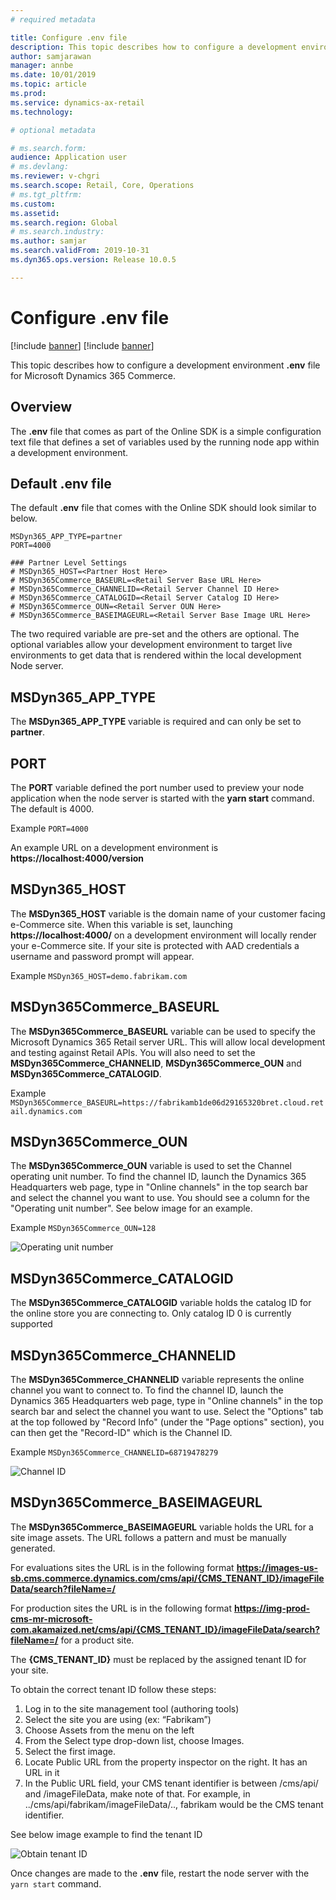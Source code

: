 ```yaml
---
# required metadata

title: Configure .env file
description: This topic describes how to configure a development environment .env file for Microsoft Dynamics 365 Commerce.
author: samjarawan
manager: annbe
ms.date: 10/01/2019
ms.topic: article
ms.prod: 
ms.service: dynamics-ax-retail
ms.technology: 

# optional metadata

# ms.search.form: 
audience: Application user
# ms.devlang: 
ms.reviewer: v-chgri
ms.search.scope: Retail, Core, Operations
# ms.tgt_pltfrm: 
ms.custom: 
ms.assetid: 
ms.search.region: Global
# ms.search.industry: 
ms.author: samjar
ms.search.validFrom: 2019-10-31
ms.dyn365.ops.version: Release 10.0.5

---
```

# Configure .env file

[!include [banner](../includes/preview-banner.md)]
[!include [banner](../includes/banner.md)]

This topic describes how to configure a development environment **.env** file for Microsoft Dynamics 365 Commerce.

## Overview

The **.env** file that comes as part of the Online SDK is a simple configuration text file that defines a set of variables used by the running node app within a development environment.

## Default .env file

The default **.env** file that comes with the Online SDK should look similar to below.

```
MSDyn365_APP_TYPE=partner
PORT=4000

### Partner Level Settings
# MSDyn365_HOST=<Partner Host Here>
# MSDyn365Commerce_BASEURL=<Retail Server Base URL Here>
# MSDyn365Commerce_CHANNELID=<Retail Server Channel ID Here>
# MSDyn365Commerce_CATALOGID=<Retail Server Catalog ID Here>
# MSDyn365Commerce_OUN=<Retail Server OUN Here>
# MSDyn365Commerce_BASEIMAGEURL=<Retail Server Base Image URL Here>
```
The two required variable are pre-set and the others are optional. The optional variables allow your development environment to target live environments to get data that is rendered within the local development Node server.

## MSDyn365_APP_TYPE
The **MSDyn365_APP_TYPE** variable is required and can only be set to **partner**.

## PORT
The **PORT** variable defined the port number used to preview your node application when the node server is started with the **yarn start** command.  The default is 4000.

Example ```PORT=4000```

An example URL on a development environment is **https://localhost:4000/version**

## MSDyn365_HOST
The **MSDyn365_HOST** variable is the domain name of your customer facing e-Commerce site.  When this variable is set, launching **https://localhost:4000/** on a development environment will locally render your e-Commerce site. If your site is protected with AAD credentials a username and password prompt will appear.

Example ```MSDyn365_HOST=demo.fabrikam.com```

## MSDyn365Commerce_BASEURL
The **MSDyn365Commerce_BASEURL** variable can be used to specify the Microsoft Dynamics 365 Retail server URL.  This will allow local development and testing against Retail APIs.  You will also need to set the **MSDyn365Commerce_CHANNELID**, **MSDyn365Commerce_OUN** and **MSDyn365Commerce_CATALOGID**.

Example ```MSDyn365Commerce_BASEURL=https://fabrikamb1de06d29165320bret.cloud.retail.dynamics.com```

## MSDyn365Commerce_OUN
The **MSDyn365Commerce_OUN** variable is used to set the Channel operating unit number. To find the channel ID, launch the Dynamics 365 Headquarters web page, type in "Online channels" in the top search bar and select the channel you want to use.  You should see a column for the "Operating unit number".  See below image for an example.


Example ```MSDyn365Commerce_OUN=128```

![Operating unit number](media/operating-unit-number.png)

## MSDyn365Commerce_CATALOGID
The **MSDyn365Commerce_CATALOGID** variable holds the catalog ID for the online store you are connecting to.  Only catalog ID 0 is currently supported

## MSDyn365Commerce_CHANNELID
The **MSDyn365Commerce_CHANNELID** variable represents the online channel you want to connect to. To find the channel ID, launch the Dynamics 365 Headquarters web page, type in "Online channels" in the top search bar and select the channel you want to use. Select the "Options" tab at the top followed by "Record Info" (under the "Page options" section), you can then get the "Record-ID" which is the Channel ID.


Example ```MSDyn365Commerce_CHANNELID=68719478279```

![Channel ID](media/channel-id.png)

## MSDyn365Commerce_BASEIMAGEURL
The **MSDyn365Commerce_BASEIMAGEURL** variable holds the URL for a site image assets.  The URL follows a pattern and must be manually generated.


For evaluations sites the URL is in the following format **https://images-us-sb.cms.commerce.dynamics.com/cms/api/{CMS_TENANT_ID}/imageFileData/search?fileName=/**


For production sites the URL is in the following format **https://img-prod-cms-mr-microsoft-com.akamaized.net/cms/api/{CMS_TENANT_ID}/imageFileData/search?fileName=/** for a product site.


The **{CMS_TENANT_ID}** must be replaced by the assigned tenant ID for your site.  

To obtain the correct tenant ID follow these steps:
1. Log in to the site management tool (authoring tools)
1. Select the site you are using (ex: “Fabrikam”)
1. Choose Assets from the menu on the left
1. From the Select type drop-down list, choose Images. 
1. Select the first image. 
1. Locate Public URL from the property inspector on the right. It has an URL in it
1. In the Public URL field, your CMS tenant identifier is between /cms/api/ and /imageFileData, make note of that. For example, in ../cms/api/fabrikam/imageFileData/.., fabrikam would be the CMS tenant identifier. 

See below image example to find the tenant ID

![Obtain tenant ID](media/obtain-tenant-id.png)

Once changes are made to the **.env** file, restart the node server with the ```yarn start``` command.
